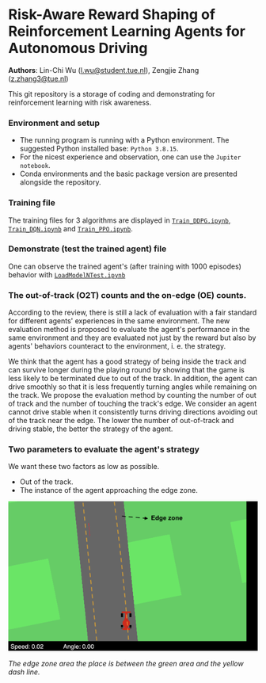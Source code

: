 # Risk-Aware Reward Shaping of Reinforcement Learning Agents for Autonomous Driving

**Authors**: Lin-Chi Wu (l.wu@student.tue.nl), Zengjie Zhang (z.zhang3@tue.nl)

This git repository is a storage of coding and demonstrating for reinforcement learning with risk awareness.

### Environment and setup
* The running program is running with a Python environment. The suggested Python installed base: `Python 3.8.15`.
* For the nicest experience and observation, one can use the `Jupiter notebook`.
* Conda environments and the basic package version are presented alongside the repository.

### Training file
The training files for 3 algorithms are displayed in [`Train_DDPG.ipynb`](/Train_DDPG.ipynb), [`Train_DQN.ipynb`](/Train_DQN.ipynb) and [`Train_PPO.ipynb`](/Train_PPO.ipynb).

### Demonstrate (test the trained agent) file
One can observe the trained agent's (after training with 1000 episodes) behavior with [`LoadModelNTest.ipynb`](/LoadModelNTest.ipynb)


### The out-of-track (O2T) counts and the on-edge (OE) counts. 

According to the review, there is still a lack of evaluation with a fair standard for different agents' experiences in the same environment. The new evaluation method is proposed to evaluate the agent's performance in the same environment and they are evaluated not just by the reward but also by agents' behaviors counteract to the environment, i. e. the strategy. <br />


We think that the agent has a good strategy of being inside the track and can survive longer during the playing round by showing that the game is less likely to be terminated due to out of the track. In addition, the agent can drive smoothly so that it is less frequently turning angles while remaining on the track. We propose the evaluation method by counting the number of out of track and the number of touching the track's edge. We consider an agent cannot drive stable when it consistently turns driving directions avoiding out of the track near the edge. 
The lower the number of out-of-track and driving stable, the better the strategy of the agent. <br />

### Two parameters to evaluate the agent's strategy
We want these two factors as low as possible.

* Out of the track.
* The instance of the agent approaching the edge zone.

![Nearness of edge zone and out of track](./document/Car_near_edge.png)

*The edge zone area the place is between the green area and the yellow dash line.*

